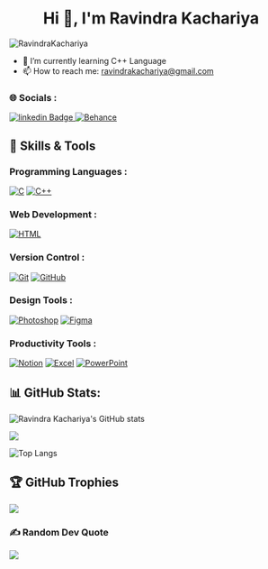  <h1 align="center">Hi 👋, I'm Ravindra Kachariya</h1>

<p align="left"> <img src="https://komarev.com/ghpvc/?username=RavindraKachariya&label=Profile%20views&color=0e75b6&style=flat" alt="RavindraKachariya" /> </p>

- 🌱 I’m currently learning C++ Language
- 📫 How to reach me: ravindrakachariya@gmail.com
  
### 🌐 Socials :
<div id="badges">

 <a href="https://www.linkedin.com/in/ravindra-kachariya-8a3356349/">
    <img src="https://img.shields.io/badge/linkedin-blue?style=for-the-badge&logo=linkedin&logoColor=white" alt="linkedin Badge"/>
  </a>
   
 <a href="https://www.behance.net/ravindrakachariya">
    <img src="https://img.shields.io/badge/behance-navy?style=for-the-badge&logo=behance&logoColor=white" alt="Behance"/>
  </a>
 
   
</div>

## 🚀 Skills & Tools

### **Programming Languages :**
[![C](https://img.shields.io/badge/-C-000000?style=for-the-badge&logo=c&logoColor=white)](https://en.wikipedia.org/wiki/C_(programming_language))
[![C++](https://img.shields.io/badge/-C++-00599C?style=for-the-badge&logo=cplusplus&logoColor=white)](https://en.wikipedia.org/wiki/C%2B%2B)

### **Web Development :**
[![HTML](https://img.shields.io/badge/-HTML5-E34F26?style=for-the-badge&logo=html5&logoColor=white)](https://en.wikipedia.org/wiki/HTML5)

### **Version Control :**
[![Git](https://img.shields.io/badge/-Git-F05032?style=for-the-badge&logo=git&logoColor=white)](https://git-scm.com/)
[![GitHub](https://img.shields.io/badge/-GitHub-181717?style=for-the-badge&logo=github&logoColor=white)](https://github.com/)

### **Design Tools :**
[![Photoshop](https://img.shields.io/badge/-Photoshop-31A8FF?style=for-the-badge&logo=adobephotoshop&logoColor=white)](https://www.adobe.com/products/photoshop.html)
[![Figma](https://img.shields.io/badge/-Figma-F24E1E?style=for-the-badge&logo=figma&logoColor=white)](https://www.figma.com/)

### **Productivity Tools :**
[![Notion](https://img.shields.io/badge/-Notion-000000?style=for-the-badge&logo=notion&logoColor=white)](https://www.notion.so/)
[![Excel](https://img.shields.io/badge/-Excel-217346?style=for-the-badge&logo=microsoftexcel&logoColor=white)](https://www.microsoft.com/en-us/microsoft-365/excel)
[![PowerPoint](https://img.shields.io/badge/-PowerPoint-D83B01?style=for-the-badge&logo=microsoftpowerpoint&logoColor=white)](https://www.microsoft.com/en-us/microsoft-365/powerpoint)


## 📊 GitHub Stats:
![Ravindra Kachariya's GitHub stats](https://github-readme-stats.vercel.app/api?username=RavindraKachariya&show_icons=true&theme=dark)<br>

![](https://github-readme-streak-stats.herokuapp.com/?user=RavindraKachariya&theme=dark&hide_border=false)<br/>

![Top Langs](https://github-readme-stats.vercel.app/api/top-langs/?username=RavindraKachariya&theme=dark)

## 🏆 GitHub Trophies
![](https://github-profile-trophy.vercel.app/?username=RavindraKachariya&theme=radical&no-frame=false&no-bg=true&margin-w=4)

### ✍ Random Dev Quote
![](https://quotes-github-readme.vercel.app/api?type=horizontal&theme=radical)

